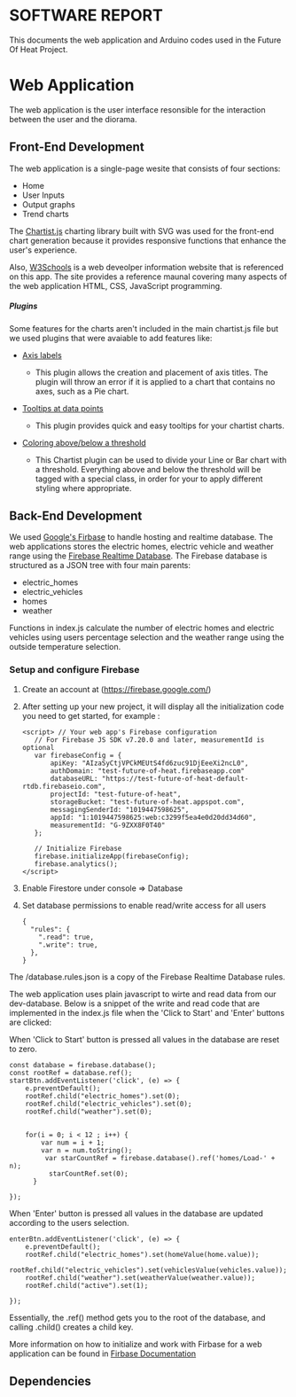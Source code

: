 # SOFTWARE REPORT

This documents the web application and Arduino codes used in the Future Of Heat Project.

# Web Application

The web application is the user interface resonsible for the interaction between the user and the diorama.

## Front-End Development
The web application is a single-page wesite that consists of four sections:

* Home
* User Inputs
* Output graphs
* Trend charts

The [Chartist.js](https://gionkunz.github.io/chartist-js/) charting library built with SVG was used for the front-end chart generation because it provides responsive functions that enhance the user's experience.

Also, [W3Schools](https://www.w3schools.com/html/) is a web deveolper information website that is referenced on this app. The site provides a reference maunal covering many aspects of the web application HTML, CSS, JavaScript programming.

##### Plugins
Some features for the charts aren't included in the main chartist.js file but we used plugins that were avaiable to add features like:

* [Axis labels](https://github.com/alexstanbury/chartist-plugin-axistitle)
    - This plugin allows the creation and placement of axis titles. The plugin will throw an error if it is applied to a chart that contains no axes, such as a Pie chart.

* [Tooltips at data points](https://github.com/tmmdata/chartist-plugin-tooltip)
    - This plugin provides quick and easy tooltips for your chartist charts.

* [Coloring above/below a threshold](https://github.com/gionkunz/chartist-plugin-threshold)
    - This Chartist plugin can be used to divide your Line or Bar chart with a threshold. Everything above and below the threshold will be tagged with a special class, in order for your to apply different styling where appropriate.


## Back-End Development

We used [Google's Firbase](https://firebase.google.com) to handle hosting and realtime database. The web applications stores the electric homes, electric vehicle and weather range
using the [Firebase Realtime Database](https://firebase.google.com/products/realtime-database). The Firebase database is structured as a JSON tree with four main parents:

*   electric_homes
*   electric_vehicles
*   homes
*   weather

Functions in index.js calculate the number of electric homes and electric vehicles using users percentage selection and the weather range using the outside temperature selection.

### Setup and configure Firebase
1.  Create an account at (https://firebase.google.com/)

2.  After setting up your new project, it will display all the initialization code you need to get started, for example :

        
        <script> // Your web app's Firebase configuration
           // For Firebase JS SDK v7.20.0 and later, measurementId is optional
           var firebaseConfig = {
               apiKey: "AIzaSyCtjVPCkMEUtS4fd6zuc91DjEeeXi2ncL0",
               authDomain: "test-future-of-heat.firebaseapp.com"
               databaseURL: "https://test-future-of-heat-default-rtdb.firebaseio.com",
               projectId: "test-future-of-heat",
               storageBucket: "test-future-of-heat.appspot.com",
               messagingSenderId: "1019447598625",
               appId: "1:1019447598625:web:c3299f5ea4e0d20dd34d60",
               measurementId: "G-9ZXX8F0T40"
           };

           // Initialize Firebase
           firebase.initializeApp(firebaseConfig);
           firebase.analytics();
        </script>


3.  Enable Firestore under console => Database
4.  Set database permissions to enable read/write access for all users

        {
          "rules": {
            ".read": true,
            ".write": true,
          },
        }

The /database.rules.json is a copy of the Firebase Realtime Database rules.

The web application uses plain javascript to wirte and read data from our dev-database.
Below is a snippet of the write and read code that are implemented in the index.js file when the 'Click to Start' and 'Enter' buttons are clicked:

When 'Click to Start' button is pressed all values in the database are reset to zero.

    const database = firebase.database();
    const rootRef = database.ref();
    startBtn.addEventListener('click', (e) => {
        e.preventDefault();
        rootRef.child("electric_homes").set(0);
        rootRef.child("electric_vehicles").set(0);
        rootRef.child("weather").set(0);
        
    
        for(i = 0; i < 12 ; i++) {
            var num = i + 1;
            var n = num.toString();
             var starCountRef = firebase.database().ref('homes/Load-' + n);
              starCountRef.set(0);
          }

    });

When 'Enter' button is pressed all values in the database are updated according to the users selection.

    enterBtn.addEventListener('click', (e) => {
        e.preventDefault();
        rootRef.child("electric_homes").set(homeValue(home.value));
        rootRef.child("electric_vehicles").set(vehiclesValue(vehicles.value));
        rootRef.child("weather").set(weatherValue(weather.value));
        rootRef.child("active").set(1);

    });

Essentially, the .ref() method gets you to the root of the database, and calling .child() creates a child key.

More information on how to initialize and work with Firbase for a web application can be found in [Firbase Documentation](https://firebase.google.com/docs/web/setup)

## Dependencies
